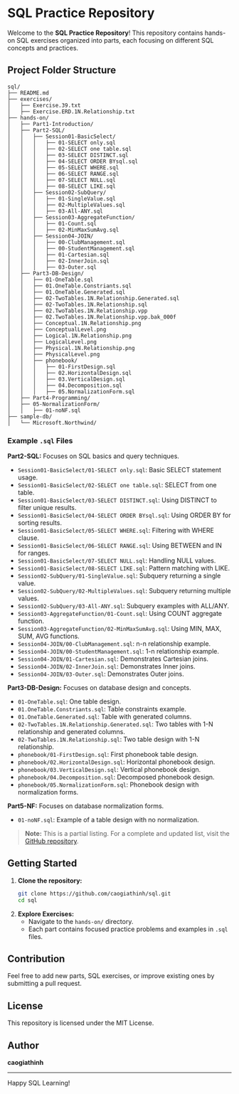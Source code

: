 # SQL Practice Repository

Welcome to the **SQL Practice Repository**! This repository contains hands-on SQL exercises organized into parts, each focusing on different SQL concepts and practices.

## Project Folder Structure

```
sql/
├── README.md
├── exercises/
│   ├── Exercise.39.txt
│   ├── Exercise.ERD.1N.Relationship.txt
├── hands-on/
│   ├── Part1-Introduction/
│   ├── Part2-SQL/
│   │   ├── Session01-BasicSelect/
│   │   │   ├── 01-SELECT only.sql
│   │   │   ├── 02-SELECT one table.sql
│   │   │   ├── 03-SELECT DISTINCT.sql
│   │   │   ├── 04-SELECT ORDER BYsql.sql
│   │   │   ├── 05-SELECT WHERE.sql
│   │   │   ├── 06-SELECT RANGE.sql
│   │   │   ├── 07-SELECT NULL.sql
│   │   │   ├── 08-SELECT LIKE.sql
│   │   ├── Session02-SubQuery/
│   │   │   ├── 01-SingleValue.sql
│   │   │   ├── 02-MultipleValues.sql
│   │   │   ├── 03-All-ANY.sql
│   │   ├── Session03-AggregateFunction/
│   │   │   ├── 01-Count.sql
│   │   │   ├── 02-MinMaxSumAvg.sql
│   │   ├── Session04-JOIN/
│   │   │   ├── 00-ClubManagement.sql
│   │   │   ├── 00-StudentManagement.sql
│   │   │   ├── 01-Cartesian.sql
│   │   │   ├── 02-InnerJoin.sql
│   │   │   ├── 03-Outer.sql
│   ├── Part3-DB-Design/
│   │   ├── 01-OneTable.sql
│   │   ├── 01.OneTable.Constriants.sql
│   │   ├── 01.OneTable.Generated.sql
│   │   ├── 02-TwoTables.1N.Relationship.Generated.sql
│   │   ├── 02-TwoTables.1N.Relationship.sql
│   │   ├── 02.TwoTables.1N.Relationship.vpp
│   │   ├── 02.TwoTables.1N.Relationship.vpp.bak_000f
│   │   ├── Conceptual.1N.Relationship.png
│   │   ├── ConceptualLevel.png
│   │   ├── Logical.1N.Relationship.png
│   │   ├── LogicalLevel.png
│   │   ├── Physical.1N.Relationship.png
│   │   ├── PhysicalLevel.png
│   │   ├── phonebook/
│   │   │   ├── 01-FirstDesign.sql
│   │   │   ├── 02.HorizontalDesign.sql
│   │   │   ├── 03.VerticalDesign.sql
│   │   │   ├── 04.Decomposition.sql
│   │   │   ├── 05.NormalizationForm.sql  
│   ├── Part4-Programming/
│   ├── 05-NormalizationForm/
│   │   ├── 01-noNF.sql
├── sample-db/
│   └── Microsoft.Northwind/

```

### Example `.sql` Files

**Part2-SQL:** Focuses on SQL basics and query techniques.
- `Session01-BasicSelect/01-SELECT only.sql`: Basic SELECT statement usage.
- `Session01-BasicSelect/02-SELECT one table.sql`: SELECT from one table.
- `Session01-BasicSelect/03-SELECT DISTINCT.sql`: Using DISTINCT to filter unique results.
- `Session01-BasicSelect/04-SELECT ORDER BYsql.sql`: Using ORDER BY for sorting results.
- `Session01-BasicSelect/05-SELECT WHERE.sql`: Filtering with WHERE clause.
- `Session01-BasicSelect/06-SELECT RANGE.sql`: Using BETWEEN and IN for ranges.
- `Session01-BasicSelect/07-SELECT NULL.sql`: Handling NULL values.
- `Session01-BasicSelect/08-SELECT LIKE.sql`: Pattern matching with LIKE.
- `Session02-SubQuery/01-SingleValue.sql`: Subquery returning a single value.
- `Session02-SubQuery/02-MultipleValues.sql`: Subquery returning multiple values.
- `Session02-SubQuery/03-All-ANY.sql`: Subquery examples with ALL/ANY.
- `Session03-AggregateFunction/01-Count.sql`: Using COUNT aggregate function.
- `Session03-AggregateFunction/02-MinMaxSumAvg.sql`: Using MIN, MAX, SUM, AVG functions.
- `Session04-JOIN/00-ClubManagement.sql`: n-n relationship example.
- `Session04-JOIN/00-StudentManagement.sql`: 1-n relationship example.
- `Session04-JOIN/01-Cartesian.sql`: Demonstrates Cartesian joins.
- `Session04-JOIN/02-InnerJoin.sql`: Demonstrates Inner joins.
- `Session04-JOIN/03-Outer.sql`: Demonstrates Outer joins.

**Part3-DB-Design:** Focuses on database design and concepts.
- `01-OneTable.sql`: One table design.
- `01.OneTable.Constriants.sql`: Table constraints example.
- `01.OneTable.Generated.sql`: Table with generated columns.
- `02-TwoTables.1N.Relationship.Generated.sql`: Two tables with 1-N relationship and generated columns.
- `02-TwoTables.1N.Relationship.sql`: Two table design with 1-N relationship.
- `phonebook/01-FirstDesign.sql`: First phonebook table design.
- `phonebook/02.HorizontalDesign.sql`: Horizontal phonebook design.
- `phonebook/03.VerticalDesign.sql`: Vertical phonebook design.
- `phonebook/04.Decomposition.sql`: Decomposed phonebook design.
- `phonebook/05.NormalizationForm.sql`: Phonebook design with normalization forms.

**Part5-NF:** Focuses on database normalization forms.
- `01-noNF.sql`: Example of a table design with no normalization.

> **Note:** This is a partial listing. For a complete and updated list, visit the [GitHub repository](https://github.com/caogiathinh/sql).

## Getting Started

1. **Clone the repository:**
   ```bash
   git clone https://github.com/caogiathinh/sql.git
   cd sql
   ```
2. **Explore Exercises:**
   - Navigate to the `hands-on/` directory.
   - Each part contains focused practice problems and examples in `.sql` files.

## Contribution

Feel free to add new parts, SQL exercises, or improve existing ones by submitting a pull request.

## License

This repository is licensed under the MIT License.

## Author

**caogiathinh**

---

Happy SQL Learning!
